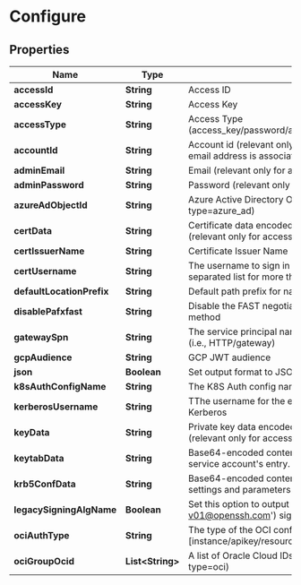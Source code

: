 

# Configure


## Properties

Name | Type | Description | Notes
------------ | ------------- | ------------- | -------------
**accessId** | **String** | Access ID |  [optional]
**accessKey** | **String** | Access Key |  [optional]
**accessType** | **String** | Access Type (access_key/password/azure_ad/saml/oidc/aws_iam/gcp/k8s/cert) |  [optional]
**accountId** | **String** | Account id (relevant only for access-type&#x3D;password where the email address is associated with more than one account) |  [optional]
**adminEmail** | **String** | Email (relevant only for access-type&#x3D;password) |  [optional]
**adminPassword** | **String** | Password (relevant only for access-type&#x3D;password) |  [optional]
**azureAdObjectId** | **String** | Azure Active Directory ObjectId (relevant only for access-type&#x3D;azure_ad) |  [optional]
**certData** | **String** | Certificate data encoded in base64. Used if file was not provided. (relevant only for access-type&#x3D;cert in Curl Context) |  [optional]
**certIssuerName** | **String** | Certificate Issuer Name |  [optional]
**certUsername** | **String** | The username to sign in the SSH certificate (use a comma-separated list for more than one username) |  [optional]
**defaultLocationPrefix** | **String** | Default path prefix for name of items, targets and auth methods |  [optional]
**disablePafxfast** | **String** | Disable the FAST negotiation in the Kerberos authentication method |  [optional]
**gatewaySpn** | **String** | The service principal name of the gateway as registered in LDAP (i.e., HTTP/gateway) |  [optional]
**gcpAudience** | **String** | GCP JWT audience |  [optional]
**json** | **Boolean** | Set output format to JSON |  [optional]
**k8sAuthConfigName** | **String** | The K8S Auth config name (relevant only for access-type&#x3D;k8s) |  [optional]
**kerberosUsername** | **String** | TThe username for the entry within the keytab to authenticate via Kerberos |  [optional]
**keyData** | **String** | Private key data encoded in base64. Used if file was not provided.(relevant only for access-type&#x3D;cert in Curl Context) |  [optional]
**keytabData** | **String** | Base64-encoded content of a valid keytab file, containing the service account&#39;s entry. |  [optional]
**krb5ConfData** | **String** | Base64-encoded content of a valid krb5.conf file, specifying the settings and parameters required for Kerberos authentication. |  [optional]
**legacySigningAlgName** | **Boolean** | Set this option to output legacy (&#39;ssh-rsa-cert-v01@openssh.com&#39;) signing algorithm name in the certificate. |  [optional]
**ociAuthType** | **String** | The type of the OCI configuration to use [instance/apikey/resource] (relevant only for access-type&#x3D;oci) |  [optional]
**ociGroupOcid** | **List&lt;String&gt;** | A list of Oracle Cloud IDs groups (relevant only for access-type&#x3D;oci) |  [optional]



